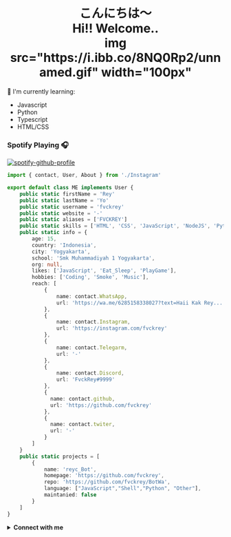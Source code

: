 <h1 align="center">こんにちは〜<alt="hi"><br>Hi!! Welcome..<br>img src="https://i.ibb.co/8NQ0Rp2/unnamed.gif" width="100px" </h1>

:page_with_curl: I'm currently learning:
- Javascript 
- Python
- Typescript
- HTML/CSS

### Spotify Playing 🎧

[![spotify-github-profile](https://spotify-github-profile.vercel.app/api/view?uid=314iqaa5wlnytjblf2yfa4es5aly&cover_image=true&theme=novatorem)](https://spotify-github-profile.vercel.app/api/view?uid=314iqaa5wlnytjblf2yfa4es5aly&redirect=true)

```TypeScript
import { contact, User, About } from './Instagram'

export default class ME implements User {
    public static firstName = 'Rey'
    public static lastName = 'Yo'
    public static username = 'fvckrey'
    public static website = '-'
    public static aliases = ['FVCKREY']
    public static skills = ['HTML', 'CSS', 'JavaScript', 'NodeJS', 'Python']
    public static info = {
        age: 15,
        country: 'Indonesia',
        city: 'Yogyakarta',
        school: 'Smk Muhammadiyah 1 Yogyakarta',
        org: null,
        likes: ['JavaScript', 'Eat_Sleep', 'PlayGame'],
        hobbies: ['Coding', 'Smoke', 'Music'],
        reach: [
            {
                name: contact.WhatsApp,
                url: 'https://wa.me/6285158338027?text=Haii Kak Rey...'
            },
            {
                name: contact.Instagram,
                url: 'https://instagram.com/fvckrey'
            },
            {
                name: contact.Telegarm,
                url: '-'
            },
            {
                name: contact.Discord,
                url: 'FvckRey#9999'
            },
            {
              name: contact.github,
              url: 'https://github.com/fvckrey'
            },
            {
              name: contact.twiter,
              url: '-'
            }
        ]
    }
    public static projects = [
        {
            name: 'reyc_Bot',
            homepage: 'https://github.com/fvckrey',
            repo: 'https://github.com/fvckrey/BotWa',
            language: ["JavaScript","Shell","Python", "Other"],
            maintanied: false
        }
    ]
}
```
<details>
  <summary><b>Connect with me</b></summary>
  <p align="center">
    <i>Let's connect and chat! We are about to Change the World.</i><br><br>
    <a href="-" target="blank"><img align="center" src="https://cdn.jsdelivr.net/npm/simple-icons@3.0.1/icons/twitter.svg" alt="n1ghtpe0ple420" height="30" width="40" /></a>
    <a href="-" target="blank"><img align="center" src="https://cdn.jsdelivr.net/npm/simple-icons@3.0.1/icons/facebook.svg" alt="n1ghtpe0ple420" height="30" width="40" /></a>
    <a href="https://instagram.com/fvckrey" target="blank"><img align="center" src="https://cdn.jsdelivr.net/npm/simple-icons@3.0.1/icons/instagram.svg" alt="putra.go.id" height="30" width="40" /></a>
  </p>
</details>
